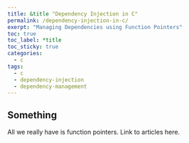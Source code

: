 ```yaml
---
title: &title "Dependency Injection in C"
permalink: /dependency-injection-in-c/
exerpt: "Managing Dependencies using Function Pointers"
toc: true
toc_label: *title
toc_sticky: true
categories:
  - c
tags:
  - c
  - dependency-injection
  - dependency-management
---
```


## Something

All we really have is function pointers.
Link to articles here.

